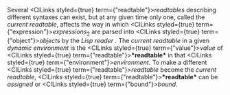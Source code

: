  



Several <ClLinks styled={true} term={"readtable"}><i>readtables</i></ClLinks> describing different syntaxes can exist, but at any given time only one, called the *current readtable*, affects the way in which <ClLinks styled={true} term={"expression"}><i>expressions</i></ClLinks><sub>2</sub> are parsed into <ClLinks styled={true} term={"object"}><i>objects</i></ClLinks> by the *Lisp reader* . The *current readtable* in a given *dynamic environment* is the <ClLinks styled={true} term={"value"}><i>value</i></ClLinks> of <ClLinks styled={true} term={"readtable"}><b>\*readtable\*</b></ClLinks> in that <ClLinks styled={true} term={"environment"}><i>environment</i></ClLinks>. To make a different <ClLinks styled={true} term={"readtable"}><i>readtable</i></ClLinks> become the *current readtable*, <ClLinks styled={true} term={"readtable"}><b>\*readtable\*</b></ClLinks> can be *assigned* or <ClLinks styled={true} term={"bound"}><i>bound</i></ClLinks>. 



